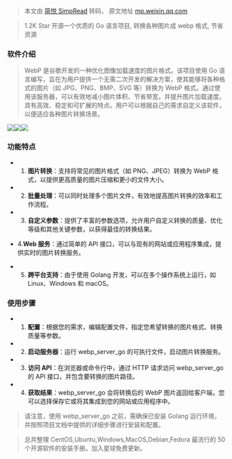 > 本文由 [简悦 SimpRead](http://ksria.com/simpread/) 转码， 原文地址 [mp.weixin.qq.com](https://mp.weixin.qq.com/s/Jk5O_tyIqUZABuzNexshOg)

> 1.2K Star 开源一个优质的 Go 语言项目, 转换各种图片成 webp 格式, 节省资源

### 软件介绍

> WebP 是谷歌开发的一种优化图像加载速度的图片格式。该项目使用 Go 语言编写，旨在为用户提供一个无需二次开发的解决方案，使其能够将各种格式的图片（如 JPG、PNG、BMP、SVG 等）转换为 WebP 格式。通过使用该服务器，可以有效地减小图片体积、节省带宽，并提升图片加载速度。具有高效、稳定和可扩展的特点。用户可以根据自己的需求自定义该软件，以便适应各种图片转换场景。

![](https://mmbiz.qpic.cn/mmbiz_png/KTkWjEKNj2b7qyjDhqibhckxCSAcYvokQ6cDYLaXT6NibdK1KeUtZbTNicmOjJB4hyYuQduCdg2It5dPLd3H7n2bQ/640?wx_fmt=png)![](https://mmbiz.qpic.cn/mmbiz_png/KTkWjEKNj2b7qyjDhqibhckxCSAcYvokQytyQ3g2YoowdUXDWibJ1I1RVdILOfDeZdFEzqI62xZKyHSCscicrmoQA/640?wx_fmt=png)![](https://mmbiz.qpic.cn/mmbiz_png/KTkWjEKNj2b7qyjDhqibhckxCSAcYvokQWyyVUzcsXIEgabiapWHicD8TibjZGVBiaAruVURxCe2PbricmvFfkZhh99Q/640?wx_fmt=png)

### 功能特点

*   1. **图片转换**：支持将常见的图片格式（如 PNG、JPEG）转换为 WebP 格式，以提供更高质量的图片压缩和更小的文件大小。
    
*   2. **批量处理**：可以同时处理多个图片文件，有效地提高图片转换的效率和工作流程。
    
*   3. **自定义参数**：提供了丰富的参数选项，允许用户自定义转换的质量、优化等级和其他关键参数，以获得最佳的转换结果。
    
*   4.**Web 服务**：通过简单的 API 接口，可以与现有的网站或应用程序集成，提供实时的图片转换服务。
    
*   5. **跨平台支持**：由于使用 Golang 开发，可以在多个操作系统上运行，如 Linux、Windows 和 macOS。
    

### 使用步骤

*   1. **配置**：根据您的需求，编辑配置文件，指定您希望转换的图片格式、转换质量等参数。
    
*   2. **启动服务器**：运行 webp_server_go 的可执行文件，启动图片转换服务。
    
*   3. **访问 API**：在浏览器或命令行中，通过 HTTP 请求访问 webp_server_go 的 API 接口，并包含要转换的图片路径。
    
*   4. **获取结果**：webp_server_go 会将转换后的 WebP 图片返回给客户端，您可以选择保存它或将其集成到您的网站或应用程序中。
    

> 请注意，使用 webp_server_go 之前，需确保已安装 Golang 运行环境，并按照项目文档中提供的详细步骤进行安装和配置。

> 总共整理 CentOS,Ubuntu,Windows,MacOS,Debian,Fedora 最流行的 50 个开源软件的安装手册。加入星球免费更新。